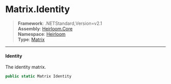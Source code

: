 # Matrix.Identity

> **Framework**: .NETStandard,Version=v2.1  
> **Assembly**: [Heirloom.Core][0]  
> **Namespace**: [Heirloom][0]  
> **Type**: [Matrix][1]  

--------------------------------------------------------------------------------

#### Identity

The identity matrix.

```cs
public static Matrix Identity
```

[0]: ../Heirloom.Core.md
[1]: Heirloom.Matrix.md

